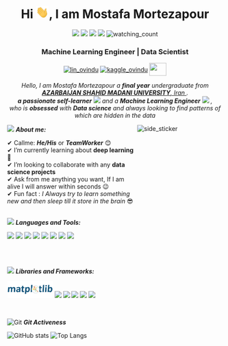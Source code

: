 <h1 align="center">Hi <img src="https://raw.githubusercontent.com/ABSphreak/ABSphreak/master/gifs/Hi.gif" width="30px">, I am Mostafa Mortezapour </h1>
<p align="center">
<img src="https://img.shields.io/badge/Age-21-blue" />
  <img src="https://img.shields.io/badge/Focus-Machine%20Learning-brightgreen" />
  <img src="https://img.shields.io/badge/Lives-Iran,Tehran-success" />
  <img src="https://img.shields.io/badge/Languages-English%20%26%20Persion-brightgreen" />
  <img src="https://komarev.com/ghpvc/?username=MostafaCs1&color=brightgreen" alt="watching_count" />
</p>
<h3 align="center">Machine Learning Engineer | Data Scientist </h3>
<p align="center">
<a href="https://www.linkedin.com/in/mostafa-mortezapour-b57704195/" target="blank"><img align="center" src="https://image.flaticon.com/icons/png/128/174/174857.png" alt="lin_ovindu" height="30" width="40" /></a>  
<a href="https://www.kaggle.com/mostafamortezapour" target="blank"><img align="center" src="https://www.vectorlogo.zone/logos/kaggle/kaggle-icon.svg" alt="kaggle_ovindu" height="30" width="40" /></a>
 <a href = "mostafamortezapour1@gmail.com"><img align="center" src="https://seeklogo.com/images/G/gmail-new-2020-logo-32DBE11BB4-seeklogo.com.png" height="30" width="40" /></a>
</p>
</p>


<p align="center">
  <em>
    Hello, I am Mostafa Mortezapour a <b>final year</b> undergraduate from <a href="http://en.azaruniv.ac.ir/"> <b>AZARBAIJAN SHAHID MADANI UNIVERSITY</b>, Iran </a>. <br>
    <b>a passionate self-learner</b> <img src="https://github.com/TheDudeThatCode/TheDudeThatCode/blob/master/Assets/Developer.gif" width="30px"> and a <b>Machine Learning Engineer</b>&nbsp;<img src="https://github.com/TheDudeThatCode/TheDudeThatCode/blob/master/Assets/Designer.gif" width="36px">&nbsp,<br>who is <b>obsessed</b>
    with <b>Data science</b> and always looking to find patterns of which are hidden in the data 
  </em> 
</p>

<img align="right" width=200px height=200px alt="side_sticker" src="https://media.giphy.com/media/TEnXkcsHrP4YedChhA/giphy.gif" />

<img src="https://media.giphy.com/media/iY8CRBdQXODJSCERIr/giphy.gif" width="30px">&nbsp;***About me:***

✔ Callme: ***He/His*** or ***TeamWorker*** 😊 <br>
✔ I’m currently learning about **deep learning**🥰<br>
✔ I’m looking to collaborate with any **data science projects**<br>
✔ Ask from me anything you want, If I am alive I will answer within seconds 😉<br>
✔ Fun fact : *I Always try to learn something new and then sleep till it store in the brain* 😎<br><br>
 

<img src="https://media.giphy.com/media/iY8CRBdQXODJSCERIr/giphy.gif" width="30px">&nbsp;***Languages and Tools:***
<p align="left"> 
  <img src="https://img.icons8.com/color/48/4a90e2/c-plus-plus-logo.png"/>
  <img src="https://img.icons8.com/color/48/4a90e2/python--v1.png"/>
  <img src="https://img.icons8.com/fluency/48/000000/matlab.png"/>
  <img src="https://img.icons8.com/color/48/4a90e2/visual-studio-code-2019.png"/>
  <img src="https://img.icons8.com/fluency/48/000000/jupyter.png"/>
  <img src="https://img.icons8.com/color/48/4a90e2/git.png"/>
  <img src="https://img.icons8.com/fluent/48/4a90e2/github.png"/>
  <img src="https://img.icons8.com/color/48/000000/ubuntu--v1.png"/> 
</p><br><br>


<img src="https://media.giphy.com/media/iY8CRBdQXODJSCERIr/giphy.gif" width="30px">&nbsp;***Libraries and Frameworks:***
<p align="left"> 
  <img height="40" src="https://raw.githubusercontent.com/jmv74211/matplotlib/master/images/matplotlib_logo.png"/>
  <img height="40" src="https://upload.wikimedia.org/wikipedia/commons/thumb/e/ed/Pandas_logo.svg/768px-Pandas_logo.svg.png"/>
  <img height="40" src="https://www.vectorlogo.zone/logos/numpy/numpy-ar21.svg"/>
  <img height="40" src="https://seeklogo.com/images/S/scikit-learn-logo-8766D07E2E-seeklogo.com.png"/>
  <img height="40" src="https://seaborn.pydata.org/_static/logo-wide-lightbg.svg"/>
  <img height="40" src="https://www.vectorlogo.zone/logos/tensorflow/tensorflow-ar21.svg"/>
</p><br>

 <img src="https://media.giphy.com/media/W5eoZHPpUx9sapR0eu/giphy.gif" width="30px" alt="Git"/>&nbsp;<i><b>Git Activeness</b></i></p>
![GitHub stats](https://github-readme-stats.vercel.app/api?username=Mostafacs1&show_icons=true&count_private=true&include_all_commits=true&title_color=009933&icon_color=009933)
![Top Langs](https://github-readme-stats.vercel.app/api/top-langs/?username=MostafaCs1&layout=compact&custom_title=I%20use&title_color=009933&card_width=445)
</div>
